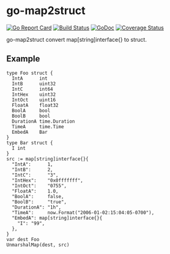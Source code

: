 # go-map2struct

[![Go Report Card](https://goreportcard.com/badge/github.com/yangchenxing/go-map2struct)](https://goreportcard.com/report/github.com/yangchenxing/go-map2struct)
[![Build Status](https://travis-ci.org/yangchenxing/go-map2struct.svg?branch=master)](https://travis-ci.org/yangchenxing/go-map2struct)
[![GoDoc](http://godoc.org/github.com/yangchenxing/go-map2struct?status.svg)](http://godoc.org/github.com/yangchenxing/go-map2struct)
[![Coverage Status](https://coveralls.io/repos/github/yangchenxing/go-map2struct/badge.svg?branch=master)](https://coveralls.io/github/yangchenxing/go-map2struct?branch=master)

go-map2struct convert map[string]interface{} to struct.

## Example

    type Foo struct {
      IntA      int
      IntB      uint32
      IntC      int64
      IntHex    uint32
      IntOct    uint16
      FloatA    float32
      BoolA     bool
      BoolB     bool
      DurationA time.Duration
      TimeA     time.Time
      EmbedA    Bar
    }
    type Bar struct {
      I int
    }
    src := map[string]interface{}{
      "IntA":      1,
      "IntB":      2,
      "IntC":      "3",
      "IntHex":    "0x0fffffff",
      "IntOct":    "0755",
      "FloatA":    1.0,
      "BoolA":     false,
      "BoolB":     "true",
      "DurationA": "1h",
      "TimeA":     now.Format("2006-01-02:15:04:05-0700"),
      "EmbedA": map[string]interface{}{
        "I": "99",
      },
    }
    var dest Foo
    UnmarshalMap(dest, src)
